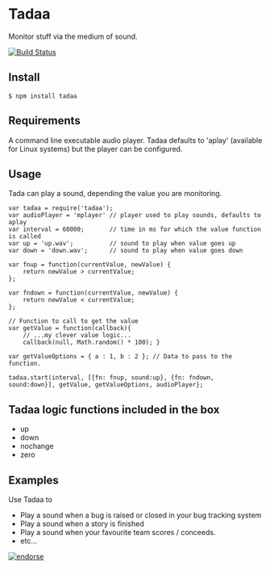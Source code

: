 # Tadaa

Monitor stuff via the medium of sound.

[![Build Status](https://secure.travis-ci.org/jamesbloomer/tadaa.png?branch=master)](http://travis-ci.org/jamesbloomer/tadaa)

## Install

    $ npm install tadaa

## Requirements

A command line executable audio player. 
Tadaa defaults to 'aplay' (available for Linux systems) but the player can be configured. 

## Usage

Tada can play a sound, depending the value you are monitoring.

    var tadaa = require('tadaa');
    var audioPlayer = 'mplayer' // player used to play sounds, defaults to aplay
    var interval = 60000;       // time in ms for which the value function is called
    var up = 'up.wav';          // sound to play when value goes up
    var down = 'down.wav';      // sound to play when value goes down
    
    var fnup = function(currentValue, newValue) {
        return newValue > currentValue;  
    };
    
    var fndown = function(currentValue, newValue) {
        return newValue < currentValue;  
    };

    // Function to call to get the value
    var getValue = function(callback){
        // ...my clever value logic...
        callback(null, Math.random() * 100); } 
        
    var getValueOptions = { a : 1, b : 2 }; // Data to pass to the function.
    
    tadaa.start(interval, [{fn: fnup, sound:up}, {fn: fndown, sound:down}], getValue, getValueOptions, audioPlayer};
    
## Tadaa logic functions included in the box
- up
- down
- nochange
- zero

## Examples

Use Tadaa to

* Play a sound when a bug is raised or closed in your bug tracking system
* Play a sound when a story is finished
* Play a sound when your favourite team scores / conceeds.
* etc...

[![endorse](http://api.coderwall.com/jamesbloomer/endorsecount.png)](http://coderwall.com/jamesbloomer)
